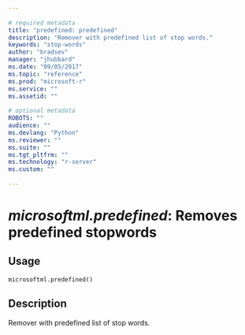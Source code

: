 ```yaml
--- 
 
# required metadata 
title: "predefined: predefined" 
description: "Remover with predefined list of stop words." 
keywords: "stop-words" 
author: "bradsev" 
manager: "jhubbard" 
ms.date: "09/05/2017" 
ms.topic: "reference" 
ms.prod: "microsoft-r" 
ms.service: "" 
ms.assetid: "" 
 
# optional metadata 
ROBOTS: "" 
audience: "" 
ms.devlang: "Python" 
ms.reviewer: "" 
ms.suite: "" 
ms.tgt_pltfrm: "" 
ms.technology: "r-server" 
ms.custom: "" 
 
---
```


# *microsoftml.predefined*: Removes predefined stopwords





## Usage



```
microsoftml.predefined()
```





## Description

Remover with predefined list of stop words.

